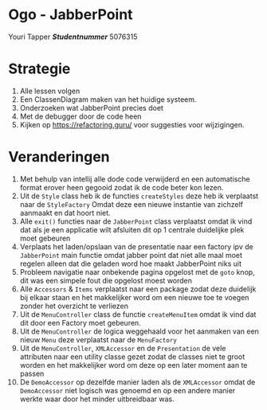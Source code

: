 # Ogo - JabberPoint

Youri Tapper ***Studentnummer*** 5076315

# Strategie

1. Alle lessen volgen
2. Een ClassenDiagram maken van het huidige systeem.
3. Onderzoeken wat JabberPoint precies doet
4. Met de debugger door de code heen
5. Kijken op https://refactoring.guru/ voor suggesties voor wijzigingen.

# Veranderingen

1. Met behulp van intellij alle dode code verwijderd en een automatische format erover heen gegooid zodat ik de code
   beter kon lezen.
2. Uit de `Style` class heb ik de functies `createStyles` deze heb ik verplaatst naar de `StyleFactory`
   Omdat deze een nieuwe instantie van zichzelf aanmaakt en dat hoort niet.
3. Alle `exit()` functies naar de `JabberPoint` class verplaatst omdat ik vind dat als je een applicatie wilt afsluiten
   dit op 1 centrale duidelijke plek moet gebeuren
4. Verplaats het laden/opslaan van de presentatie naar een factory ipv de `JabberPoint` main functie omdat jabber point
   dat niet alle maal moet regelen alleen dat die geladen word hoe maakt JabberPoint niks uit
5. Probleem navigatie naar onbekende pagina opgelost met de `goto` knop, dit was een simpele fout die opgelost moest
   worden
6. Alle `Accessors` & `Items` verplaatst naar een package zodat deze duidelijk bij elkaar staan en het makkelijker word
   om een
   nieuwe toe te voegen zonder het overzicht te verliezen
7. Uit de `MenuController` class de functie `createMenuItem` omdat ik vind dat dit door een Factory moet gebeuren.
8. Uit de `MenuController` de logica weggehaald voor het aanmaken van een nieuw `Menu` deze verplaatst naar
   de `MenuFactory`
9. Uit de `MenuController`, `XMLAccessor` en de `Presentation` de vele attributen naar een utility classe gezet zodat de
   classes niet te groot worden en het makkelijker word om deze op een later moment aan te passen
10. De `DemoAccessor` op dezelfde manier laden als de `XMLAccessor` omdat de `DemoAccessor` niet logisch was genoemd en
    op een andere manier werkte waar door het minder uitbreidbaar was.
